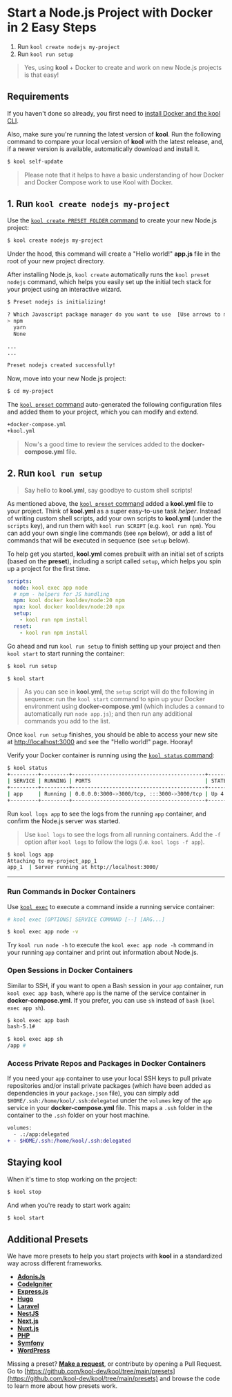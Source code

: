 # Start a Node.js Project with Docker in 2 Easy Steps

1. Run `kool create nodejs my-project`
2. Run `kool run setup`

> Yes, using **kool** + Docker to create and work on new Node.js projects is that easy!

## Requirements

If you haven't done so already, you first need to [install Docker and the kool CLI](/docs/getting-started/installation).

Also, make sure you're running the latest version of **kool**. Run the following command to compare your local version of **kool** with the latest release, and, if a newer version is available, automatically download and install it.

```bash
$ kool self-update
```

> Please note that it helps to have a basic understanding of how Docker and Docker Compose work to use Kool with Docker.

## 1. Run `kool create nodejs my-project`

Use the [`kool create PRESET FOLDER` command](/docs/commands/kool-create) to create your new Node.js project:

```bash
$ kool create nodejs my-project
```

Under the hood, this command will create a "Hello world!" **app.js** file in the root of your new project directory.

After installing Node.js, `kool create` automatically runs the `kool preset nodejs` command, which helps you easily set up the initial tech stack for your project using an interactive wizard.

```bash
$ Preset nodejs is initializing!

? Which Javascript package manager do you want to use  [Use arrows to move, type to filter]
> npm
  yarn
  None

...
...

Preset nodejs created successfully!
```

Now, move into your new Node.js project:

```bash
$ cd my-project
```

The [`kool preset` command](/docs/commands/kool-preset) auto-generated the following configuration files and added them to your project, which you can modify and extend.

```bash
+docker-compose.yml
+kool.yml
```

> Now's a good time to review the services added to the **docker-compose.yml** file.

## 2. Run `kool run setup`

> Say hello to **kool.yml**, say goodbye to custom shell scripts!

As mentioned above, the [`kool preset` command](/docs/commands/kool-preset) added a **kool.yml** file to your project. Think of **kool.yml** as a super easy-to-use task _helper_. Instead of writing custom shell scripts, add your own scripts to **kool.yml** (under the `scripts` key), and run them with `kool run SCRIPT` (e.g. `kool run npm`). You can add your own single line commands (see `npm` below), or add a list of commands that will be executed in sequence (see `setup` below).

To help get you started, **kool.yml** comes prebuilt with an initial set of scripts (based on the **preset**), including a script called `setup`, which helps you spin up a project for the first time.

```yaml
scripts:
  node: kool exec app node
  # npm - helpers for JS handling
  npm: kool docker kooldev/node:20 npm
  npx: kool docker kooldev/node:20 npx
  setup:
    - kool run npm install
  reset:
    - kool run npm install
```

Go ahead and run `kool run setup` to finish setting up your project and then `kool start` to start running the container:

```bash
$ kool run setup

$ kool start
```

> As you can see in **kool.yml**, the `setup` script will do the following in sequence: run the `kool start` command to spin up your Docker environment using **docker-compose.yml** (which includes a `command` to automatically run `node app.js`); and then run any additional commands you add to the list.

Once `kool run setup` finishes, you should be able to access your new site at [http://localhost:3000](http://localhost:3000) and see the "Hello world!" page. Hooray!

Verify your Docker container is running using the [`kool status` command](/docs/commands/kool-status):

```bash
$ kool status
+---------+---------+-------------------------------------------+--------------+
| SERVICE | RUNNING | PORTS                                     | STATE        |
+---------+---------+-------------------------------------------+--------------+
| app     | Running | 0.0.0.0:3000->3000/tcp, :::3000->3000/tcp | Up 4 seconds |
+---------+---------+-------------------------------------------+--------------+
```

Run `kool logs app` to see the logs from the running `app` container, and confirm the Node.js server was started.

> Use `kool logs` to see the logs from all running containers. Add the `-f` option after `kool logs` to follow the logs (i.e. `kool logs -f app`).

```bash
$ kool logs app
Attaching to my-project_app_1
app_1  | Server running at http://localhost:3000/
```

---

### Run Commands in Docker Containers

Use [`kool exec`](/docs/commands/kool-exec) to execute a command inside a running service container:

```bash
# kool exec [OPTIONS] SERVICE COMMAND [--] [ARG...]

$ kool exec app node -v
```

Try `kool run node -h` to execute the `kool exec app node -h` command in your running `app` container and print out information about Node.js.

### Open Sessions in Docker Containers

Similar to SSH, if you want to open a Bash session in your `app` container, run `kool exec app bash`, where `app` is the name of the service container in **docker-compose.yml**. If you prefer, you can use `sh` instead of `bash` (`kool exec app sh`).

```bash
$ kool exec app bash
bash-5.1#

$ kool exec app sh
/app #
```

### Access Private Repos and Packages in Docker Containers

If you need your `app` container to use your local SSH keys to pull private repositories and/or install private packages (which have been added as dependencies in your `package.json` file), you can simply add `$HOME/.ssh:/home/kool/.ssh:delegated` under the `volumes` key of the `app` service in your **docker-compose.yml** file. This maps a `.ssh` folder in the container to the `.ssh` folder on your host machine.

```diff
volumes:
  - .:/app:delegated
+ - $HOME/.ssh:/home/kool/.ssh:delegated
```

## Staying kool

When it's time to stop working on the project:

```bash
$ kool stop
```

And when you're ready to start work again:

```bash
$ kool start
```

## Additional Presets

We have more presets to help you start projects with **kool** in a standardized way across different frameworks.

- **[AdonisJs](/docs/2-Presets/AdonisJs.md)**
- **[CodeIgniter](/docs/2-Presets/CodeIgniter.md)**
- **[Express.js](/docs/2-Presets/ExpressJS.md)**
- **[Hugo](/docs/2-Presets/Hugo.md)**
- **[Laravel](/docs/2-Presets/Laravel.md)**
- **[NestJS](/docs/2-Presets/NestJS.md)**
- **[Next.js](/docs/2-Presets/NextJS.md)**
- **[Nuxt.js](/docs/2-Presets/NuxtJS.md)**
- **[PHP](/docs/2-Presets/PHP.md)**
- **[Symfony](/docs/2-Presets/Symfony.md)**
- **[WordPress](/docs/2-Presets/WordPress.md)**

Missing a preset? **[Make a request](https://github.com/kool-dev/kool/issues/new)**, or contribute by opening a Pull Request. Go to [https://github.com/kool-dev/kool/tree/main/presets](https://github.com/kool-dev/kool/tree/main/presets) and browse the code to learn more about how presets work.
